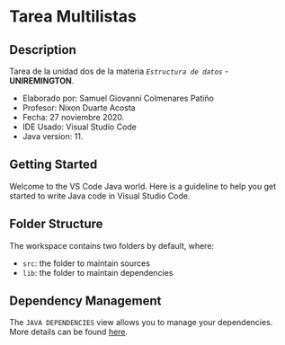# Tarea Multilistas

## Description

Tarea de la unidad dos de la materia _`Estructura de datos`_ - **UNIREMINGTON**.

- Elaborado por:  Samuel Giovanni Colmenares Patiño
- Profesor: Nixon Duarte Acosta
- Fecha: 27 noviembre 2020.
- IDE Usado: Visual Studio Code
- Java version: 11.

## Getting Started

Welcome to the VS Code Java world. Here is a guideline to help you get started to write Java code in Visual Studio Code.

## Folder Structure

The workspace contains two folders by default, where:

- `src`: the folder to maintain sources
- `lib`: the folder to maintain dependencies

## Dependency Management

The `JAVA DEPENDENCIES` view allows you to manage your dependencies. More details can be found [here](https://github.com/microsoft/vscode-java-pack/blob/master/release-notes/v0.9.0.md#work-with-jar-files-directly).
